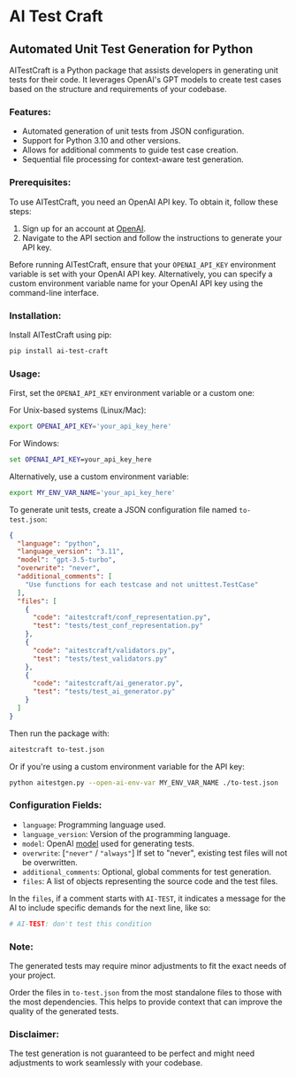 # AI Test Craft

## Automated Unit Test Generation for Python

AITestCraft is a Python package that assists developers in generating unit tests for their code. It leverages OpenAI's GPT models to create test cases based on the structure and requirements of your codebase.

### Features:

- Automated generation of unit tests from JSON configuration.
- Support for Python 3.10 and other versions.
- Allows for additional comments to guide test case creation.
- Sequential file processing for context-aware test generation.

### Prerequisites:

To use AITestCraft, you need an OpenAI API key. To obtain it, follow these steps:

1. Sign up for an account at [OpenAI](https://openai.com).
2. Navigate to the API section and follow the instructions to generate your API key.

Before running AITestCraft, ensure that your `OPENAI_API_KEY` environment variable is set with your OpenAI API key. Alternatively, you can specify a custom environment variable name for your OpenAI API key using the command-line interface.

### Installation:

Install AITestCraft using pip:

```bash
pip install ai-test-craft
```

### Usage:

First, set the `OPENAI_API_KEY` environment variable or a custom one:

For Unix-based systems (Linux/Mac):

```bash
export OPENAI_API_KEY='your_api_key_here'
```

For Windows:

```cmd
set OPENAI_API_KEY=your_api_key_here
```

Alternatively, use a custom environment variable:

```bash
export MY_ENV_VAR_NAME='your_api_key_here'
```

To generate unit tests, create a JSON configuration file named `to-test.json`:

```json
{
  "language": "python",
  "language_version": "3.11",
  "model": "gpt-3.5-turbo",
  "overwrite": "never",
  "additional_comments": [
    "Use functions for each testcase and not unittest.TestCase"
  ],
  "files": [
    {
      "code": "aitestcraft/conf_representation.py",
      "test": "tests/test_conf_representation.py"
    },
    {
      "code": "aitestcraft/validators.py",
      "test": "tests/test_validators.py"
    },
    {
      "code": "aitestcraft/ai_generator.py",
      "test": "tests/test_ai_generator.py"
    }
  ]
}
```

Then run the package with:

```bash
aitestcraft to-test.json
```

Or if you're using a custom environment variable for the API key:

```bash
python aitestgen.py --open-ai-env-var MY_ENV_VAR_NAME ./to-test.json
```

### Configuration Fields:

- `language`: Programming language used.
- `language_version`: Version of the programming language.
- `model`: OpenAI [model](https://platform.openai.com/docs/models/continuous-model-upgrades) used for generating tests.
- `overwrite`: [`"never"` / `"always"`] If set to "never", existing test files will not be overwritten.
- `additional_comments`: Optional, global comments for test generation.
- `files`: A list of objects representing the source code and the test files.

In the `files`, if a comment starts with `AI-TEST`, it indicates a message for the AI to include specific demands for the next line, like so:

```python
# AI-TEST: don't test this condition
```

### Note:

The generated tests may require minor adjustments to fit the exact needs of your project.

Order the files in `to-test.json` from the most standalone files to those with the most dependencies. This helps to provide context that can improve the quality of the generated tests.

### Disclaimer:

The test generation is not guaranteed to be perfect and might need adjustments to work seamlessly with your codebase.
